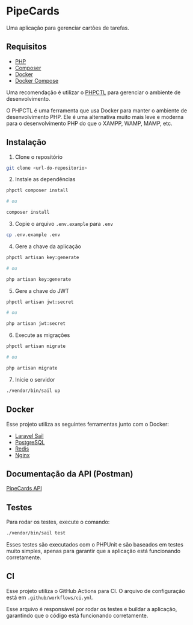 # PipeCards

Uma aplicação para gerenciar cartões de tarefas.

## Requisitos

- [PHP](https://www.php.net/)
- [Composer](https://getcomposer.org/)
- [Docker](https://www.docker.com/)
- [Docker Compose](https://docs.docker.com/compose/)

Uma recomendação é utilizar o [PHPCTL](https://github.com/opencodeco/phpctl) para gerenciar o ambiente de desenvolvimento.

O PHPCTL é uma ferramenta que usa Docker para manter o ambiente de desenvolvimento PHP. Ele é uma alternativa muito mais leve e moderna para o desenvolvimento PHP do que o XAMPP, WAMP, MAMP, etc.

## Instalação

1. Clone o repositório

```bash
git clone <url-do-repositorio>
```

2. Instale as dependências

```bash
phpctl composer install

# ou

composer install
```

3. Copie o arquivo `.env.example` para `.env`

```bash
cp .env.example .env
```

4. Gere a chave da aplicação

```bash
phpctl artisan key:generate

# ou

php artisan key:generate
```

5. Gere a chave do JWT

```bash
phpctl artisan jwt:secret

# ou

php artisan jwt:secret
```

6. Execute as migrações

```bash
phpctl artisan migrate

# ou

php artisan migrate
```

7. Inicie o servidor

```bash
./vendor/bin/sail up
```

## Docker

Esse projeto utiliza as seguintes ferramentas junto com o Docker:

- [Laravel Sail](https://laravel.com/docs/8.x/sail)
- [PostgreSQL](https://www.postgresql.org/)
- [Redis](https://redis.io/)
- [Nginx](https://www.nginx.com/)

## Documentação da API (Postman)

[PipeCards API](https://documenter.getpostman.com/view/12399484/2sA358cQxW)


## Testes

Para rodar os testes, execute o comando:

```bash
./vendor/bin/sail test
```

Esses testes são executados com o PHPUnit e são baseados em testes muito simples, apenas para garantir que a aplicação está funcionando corretamente.

## CI

Esse projeto utiliza o GitHub Actions para CI. O arquivo de configuração está em `.github/workflows/ci.yml`.

Esse arquivo é responsável por rodar os testes e buildar a aplicação, garantindo que o código está funcionando corretamente.


